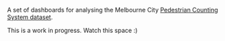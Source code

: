 A set of dashboards for analysing the Melbourne City [Pedestrian Counting System
dataset](https://data.melbourne.vic.gov.au/Transport/Pedestrian-Counting-System-2009-to-Present-counts-/b2ak-trbp).

This is a work in progress. Watch this space :)
